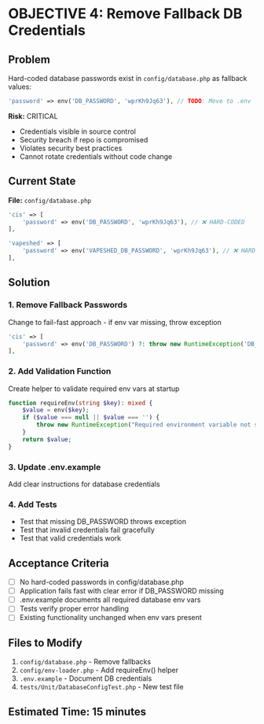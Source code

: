 # OBJECTIVE 4: Remove Fallback DB Credentials

## Problem

Hard-coded database passwords exist in `config/database.php` as fallback values:

```php
'password' => env('DB_PASSWORD', 'wprKh9Jq63'), // TODO: Move to .env
```

**Risk:** CRITICAL
- Credentials visible in source control
- Security breach if repo is compromised
- Violates security best practices
- Cannot rotate credentials without code change

## Current State

**File:** `config/database.php`

```php
'cis' => [
    'password' => env('DB_PASSWORD', 'wprKh9Jq63'), // ❌ HARD-CODED
],

'vapeshed' => [
    'password' => env('VAPESHED_DB_PASSWORD', 'wprKh9Jq63'), // ❌ HARD-CODED
],
```

## Solution

### 1. Remove Fallback Passwords
Change to fail-fast approach - if env var missing, throw exception

```php
'cis' => [
    'password' => env('DB_PASSWORD') ?: throw new RuntimeException('DB_PASSWORD not set'),
],
```

### 2. Add Validation Function
Create helper to validate required env vars at startup

```php
function requireEnv(string $key): mixed {
    $value = env($key);
    if ($value === null || $value === '') {
        throw new RuntimeException("Required environment variable not set: {$key}");
    }
    return $value;
}
```

### 3. Update .env.example
Add clear instructions for database credentials

### 4. Add Tests
- Test that missing DB_PASSWORD throws exception
- Test that invalid credentials fail gracefully
- Test that valid credentials work

## Acceptance Criteria

- [ ] No hard-coded passwords in config/database.php
- [ ] Application fails fast with clear error if DB_PASSWORD missing
- [ ] .env.example documents all required database env vars
- [ ] Tests verify proper error handling
- [ ] Existing functionality unchanged when env vars present

## Files to Modify

1. `config/database.php` - Remove fallbacks
2. `config/env-loader.php` - Add requireEnv() helper
3. `.env.example` - Document DB credentials
4. `tests/Unit/DatabaseConfigTest.php` - New test file

## Estimated Time: 15 minutes
